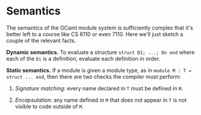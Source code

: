 # Semantics

The semantics of the OCaml module system is sufficiently complex that
it's better left to a course like CS 6110 or even 7110. Here we'll just
sketch a couple of the relevant facts.

**Dynamic semantics.**  To evaluate a structure `struct D1; ...; Dn end` where
each of the `Di` is a definition, evaluate each definition in order.

**Static semantics.**  If a module is given a module type, as in 
`module M : T = struct ... end`, then there are two checks the compiler
must perform:

  1.  *Signature matching:*  every name declared in `T` must 
      be defined in `M`.  
      
  2.  *Encapsulation:*  any name defined in `M` that does not appear
      in `T` is not visible to code outside of `M`.